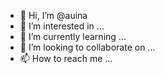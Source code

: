 - 👋 Hi, I’m @auina
- 👀 I’m interested in ...
- 🌱 I’m currently learning ...
- 💞️ I’m looking to collaborate on ...
- 📫 How to reach me ...

<!---
auina/auina is a ✨ special ✨ repository because its `README.md` (this file) appears on your GitHub profile.
You can click the Preview link to take a look at your changes.
--->

